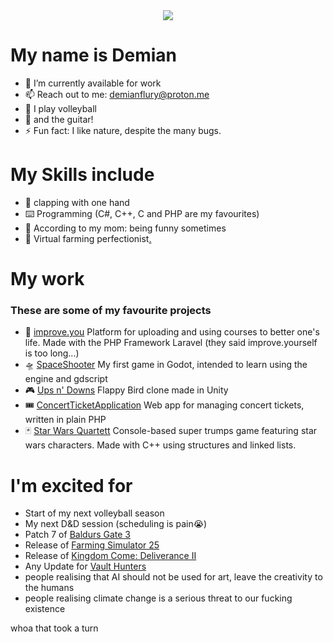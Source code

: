 <div align="center">
<img src="https://media1.giphy.com/media/xTiIzJSKB4l7xTouE8/giphy.gif?cid=6c09b9527cffba2fa92b6e2bc56df7cebd66dbbfc6212aee&ep=v1_internal_gifs_gifId&rid=giphy.gif&ct=g">
</div>

# My name is Demian

- 🔭 I’m currently available for work
- 📫 Reach out to me: demianflury@proton.me
- 🏐 I play volleyball
- 🎸 and the guitar!
- ⚡ Fun fact: I like nature, despite the many bugs.
  
# My Skills include

- 👏 clapping with one hand
- ⌨️ Programming (C#, C++, C and PHP are my favourites)
- 🤡 According to my mom: being funny sometimes
- 🚜 Virtual farming perfectionist[.](https://www.farming-simulator.com/)


# My work
### These are some of my favourite projects

- 👑 [improve.you](https://github.com/improveU/improveyou-website) Platform for uploading and using courses to better one's life. Made with the PHP Framework Laravel (they said improve.yourself is too long...)
- 🛸 [SpaceShooter](https://github.com/DemianFlury/SpaceShooter) My first game in Godot, intended to learn using the engine and gdscript
- 🎮 [Ups n' Downs](https://github.com/DemianFlury/UpsAndDowns) Flappy Bird clone made in Unity
- 🎟 [ConcertTicketApplication](https://github.com/DemianFlury/Concert-ticket-application) Web app for managing concert tickets, written in plain PHP
- 🃏 [Star Wars Quartett](https://github.com/CoderMZ/IPT-3.0) Console-based super trumps game featuring star wars characters. Made with C++ using structures and linked lists.

# I'm excited for

- Start of my next volleyball season
- My next D&D session (scheduling is pain😭)
- Patch 7 of [Baldurs Gate 3](https://baldursgate3.game/)
- Release of [Farming Simulator 25](https://www.farming-simulator.com/)
- Release of [Kingdom Come: Deliverance II](https://www.kingdomcomerpg.com/)
- Any Update for [Vault Hunters](https://vaulthunters.gg/)
- people realising that AI should not be used for art, leave the creativity to the humans
- people realising climate change is a serious threat to our fucking existence

whoa that took a turn
